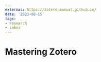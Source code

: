 ```yaml
---
external: https://zotero-manual.github.io/
date: '2023-08-15'
tags:
- research
- inbox
---
```


# Mastering Zotero
